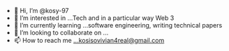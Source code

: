 - 👋 Hi, I’m @kosy-97
- 👀 I’m interested in ...Tech and in a particular way Web 3
- 🌱 I’m currently learning ...software engineering, writing technical papers
- 💞️ I’m looking to collaborate on ...
- 📫 How to reach me ...kosisovivian4real@gmail.com

<!---
kosy-97/kosy-97 is a ✨ special ✨ repository because its `README.md` (this file) appears on your GitHub profile.
You can click the Preview link to take a look at your changes.
--->
